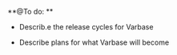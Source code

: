 **@To do: **

* Describ.e the release cycles for Varbase

* Describe plans for what Varbase will become



